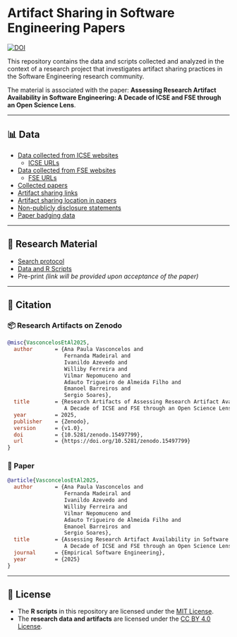# Artifact Sharing in Software Engineering Papers

[![DOI](https://zenodo.org/badge/DOI/10.5281/zenodo.15497799.svg)](https://doi.org/10.5281/zenodo.15497799)

This repository contains the data and scripts collected and analyzed in the context of a research project that investigates artifact sharing practices in the Software Engineering research community.

The material is associated with the paper: **Assessing Research Artifact Availability in Software Engineering: A Decade of ICSE and FSE through an Open Science Lens**.

---

## 📊 Data

- [Data collected from ICSE websites](data/ICSE_data_collected_from_websites.md)
  - [ICSE URLs](data/ICSE_websites.md)
- [Data collected from FSE websites](data/FSE_data_collected_from_websites.md)
  - [FSE URLs](data/FSE_websites.md)
- [Collected papers](data/collected_papers.md)
- [Artifact sharing links](data/artifact_sharing_links.md)
- [Artifact sharing location in papers](data/artifact-sharing-section.md)
- [Non-publicly disclosure statements](data/non-publicly-disclosure_statements.md)
- [Paper badging data](data/badging.md)

---

## 🔬 Research Material

  - [Search protocol](data/artifacts-search-protocol.md)
  - [Data and R Scripts](data/data-and-scripts.md)
  - Pre-print _(link will be provided upon acceptance of the paper)_

---

## 📄 Citation

### 📦 Research Artifacts on Zenodo

```bibtex
@misc{VasconcelosEtAl2025,
  author       = {Ana Paula Vasconcelos and
                  Fernanda Madeiral and
                  Ivanildo Azevedo and
                  Williby Ferreira and
                  Vilmar Nepomuceno and
                  Adauto Trigueiro de Almeida Filho and
                  Emanoel Barreiros and
                  Sergio Soares},
  title        = {Research Artifacts of Assessing Research Artifact Availability in Software Engineering:
                  A Decade of ICSE and FSE through an Open Science Lens},
  year         = 2025,
  publisher    = {Zenodo},
  version      = {v1.0},
  doi          = {10.5281/zenodo.15497799},
  url          = {https://doi.org/10.5281/zenodo.15497799}
}
```

### 📝 Paper

```bibtex
@article{VasconcelosEtAl2025,
  author       = {Ana Paula Vasconcelos and
                  Fernanda Madeiral and
                  Ivanildo Azevedo and
                  Williby Ferreira and
                  Vilmar Nepomuceno and
                  Adauto Trigueiro de Almeida Filho and
                  Emanoel Barreiros and
                  Sergio Soares},
  title        = {Assessing Research Artifact Availability in Software Engineering: 
                  A Decade of ICSE and FSE through an Open Science Lens},
  journal      = {Empirical Software Engineering},
  year         = {2025}
}
```


---

## 📜 License

- The **R scripts** in this repository are licensed under the [MIT License](LICENSE).
- The **research data and artifacts** are licensed under the [CC BY 4.0 License](LICENSE-CC-BY-4.0).
